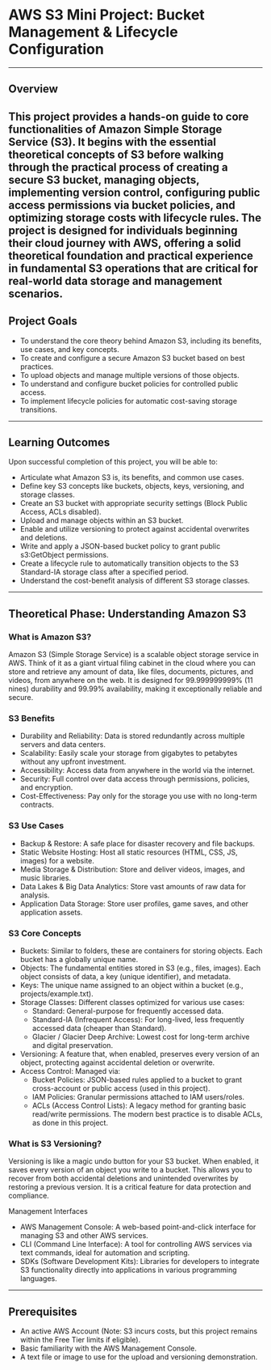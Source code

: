 
# AWS S3 Mini Project: Bucket Management & Lifecycle Configuration
---
## Overview
This project provides a hands-on guide to core functionalities of Amazon Simple Storage Service (S3). It begins with the essential theoretical concepts of S3 before walking through the practical process of creating a secure S3 bucket, managing objects, implementing version control, configuring public access permissions via bucket policies, and optimizing storage costs with lifecycle rules. The project is designed for individuals beginning their cloud journey with AWS, offering a solid theoretical foundation and practical experience in fundamental S3 operations that are critical for real-world data storage and management scenarios.
---
## Project Goals
- To understand the core theory behind Amazon S3, including its benefits, use cases, and key concepts.
- To create and configure a secure Amazon S3 bucket based on best practices.
- To upload objects and manage multiple versions of those objects.
- To understand and configure bucket policies for controlled public access.
- To implement lifecycle policies for automatic cost-saving storage transitions.
---
## Learning Outcomes
Upon successful completion of this project, you will be able to:

- Articulate what Amazon S3 is, its benefits, and common use cases.
- Define key S3 concepts like buckets, objects, keys, versioning, and storage classes.
- Create an S3 bucket with appropriate security settings (Block Public Access, ACLs disabled).
- Upload and manage objects within an S3 bucket.
- Enable and utilize versioning to protect against accidental overwrites and deletions.
- Write and apply a JSON-based bucket policy to grant public s3:GetObject permissions.
- Create a lifecycle rule to automatically transition objects to the S3 Standard-IA storage class after a specified period.
- Understand the cost-benefit analysis of different S3 storage classes.
---
## Theoretical Phase: Understanding Amazon S3

### What is Amazon S3?
Amazon S3 (Simple Storage Service) is a scalable object storage service in AWS. Think of it as a giant virtual filing cabinet in the cloud where you can store and retrieve any amount of data, like files, documents, pictures, and videos, from anywhere on the web. It is designed for 99.999999999% (11 nines) durability and 99.99% availability, making it exceptionally reliable and secure.

### S3 Benefits
- Durability and Reliability: Data is stored redundantly across multiple servers and data centers.
- Scalability: Easily scale your storage from gigabytes to petabytes without any upfront investment.
- Accessibility: Access data from anywhere in the world via the internet.
- Security: Full control over data access through permissions, policies, and encryption.
- Cost-Effectiveness: Pay only for the storage you use with no long-term contracts.

### S3 Use Cases
- Backup & Restore: A safe place for disaster recovery and file backups.
- Static Website Hosting: Host all static resources (HTML, CSS, JS, images) for a website.
- Media Storage & Distribution: Store and deliver videos, images, and music libraries.
- Data Lakes & Big Data Analytics: Store vast amounts of raw data for analysis.
- Application Data Storage: Store user profiles, game saves, and other application assets.

### S3 Core Concepts
- Buckets: Similar to folders, these are containers for storing objects. Each bucket has a globally unique name.
- Objects: The fundamental entities stored in S3 (e.g., files, images). Each object consists of data, a key (unique identifier), and metadata.
- Keys: The unique name assigned to an object within a bucket (e.g., projects/example.txt).
- Storage Classes: Different classes optimized for various use cases:
  - Standard: General-purpose for frequently accessed data.
  - Standard-IA (Infrequent Access): For long-lived, less frequently accessed data (cheaper than Standard).
  - Glacier / Glacier Deep Archive: Lowest cost for long-term archive and digital preservation.
- Versioning: A feature that, when enabled, preserves every version of an object, protecting against accidental deletion or overwrite.
- Access Control: Managed via:
  - Bucket Policies: JSON-based rules applied to a bucket to grant cross-account or public access (used in this project).
  - IAM Policies: Granular permissions attached to IAM users/roles.
  - ACLs (Access Control Lists): A legacy method for granting basic read/write permissions. The modern best practice is to disable ACLs, as done in this project.

### What is S3 Versioning?
Versioning is like a magic undo button for your S3 bucket. When enabled, it saves every version of an object you write to a bucket. This allows you to recover from both accidental deletions and unintended overwrites by restoring a previous version. It is a critical feature for data protection and compliance.

Management Interfaces
- AWS Management Console: A web-based point-and-click interface for managing S3 and other AWS services.
- CLI (Command Line Interface): A tool for controlling AWS services via text commands, ideal for automation and scripting.
- SDKs (Software Development Kits): Libraries for developers to integrate S3 functionality directly into applications in various programming languages.
---
## Prerequisites
- An active AWS Account (Note: S3 incurs costs, but this project remains within the Free Tier limits if eligible).
- Basic familiarity with the AWS Management Console.
- A text file or image to use for the upload and versioning demonstration.

